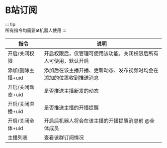 # B站订阅
::: tip\
所有指令均需要at机器人使用
:::

|指令 |说明|
|-----|-----|
|开启/关闭权限|开启权限后，仅管理可使用该功能，关闭权限后所有人可使用，默认开启|
|添加/删除主播+uid|添加后在该主播开播、更新动态、发布视频时均会在添加的位置收到推送消息|
|开启/关闭动态+uid|是否推送主播新发的动态|
|开启/关闭直播+uid|是否推送主播的开播提醒|
|开启/关闭全体+uid|开启后机器人将会在该主播的开播提醒消息前 @全体成员|
|主播列表|查看该群订阅情况|